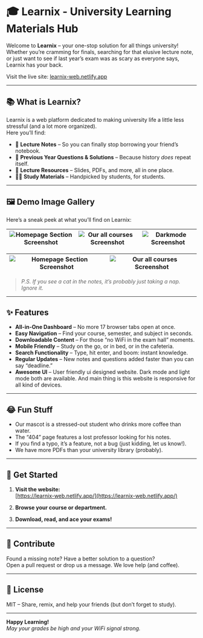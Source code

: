 # 🎓 Learnix - University Learning Materials Hub

Welcome to **Learnix** – your one-stop solution for all things university!  
Whether you’re cramming for finals, searching for that elusive lecture note, or just want to see if last year’s exam was as scary as everyone says, Learnix has your back.

Visit the live site: [learnix-web.netlify.app](https://learnix-web.netlify.app/)

---

## 📚 What is Learnix?

Learnix is a web platform dedicated to making university life a little less stressful (and a lot more organized).  
Here you’ll find:

- 📒 **Lecture Notes** – So you can finally stop borrowing your friend’s notebook.
- 📝 **Previous Year Questions & Solutions** – Because history *does* repeat itself.
- 📂 **Lecture Resources** – Slides, PDFs, and more, all in one place.
- 🧑‍🏫 **Study Materials** – Handpicked by students, for students.

---

## 🖼️ Demo Image Gallery

Here’s a sneak peek at what you’ll find on Learnix:

| ![Homepage Section Screenshot](https://i.postimg.cc/V6WbSdmf/Beige-Minimal-Typographic-Website-Design-Services-Offer-Instagram-Post.gif) | ![Our all courses Screenshot](https://i.postimg.cc/FsW3gdc1/Minimalist-Website-Launch-Computer-Mockup-Instagram-Post.png) | ![Darkmode Screenshot](https://i.postimg.cc/htNm6k2B/Our-Courses-Learnix-07-25-2025-02-21-PM.png) |
|:---:|:---:|:---:|

<!-- 3 or 4 full-width images -->

| ![Homepage Section Screenshot](https://i.postimg.cc/8cwWYs0K/Learnix-University-07-25-2025-02-20-PM.png) | ![Our all courses Screenshot](https://i.postimg.cc/76s6pc44/Our-Courses-Learnix-07-25-2025-03-10-PM.png) |
|:---:|:---:|


> *P.S. If you see a cat in the notes, it’s probably just taking a nap. Ignore it.*

---

## ✨ Features

- **All-in-One Dashboard** – No more 17 browser tabs open at once.
- **Easy Navigation** – Find your course, semester, and subject in seconds.
- **Downloadable Content** – For those “no WiFi in the exam hall” moments.
- **Mobile Friendly** – Study on the go, or in bed, or in the cafeteria.
- **Search Functionality** – Type, hit enter, and boom: instant knowledge.
- **Regular Updates** – New notes and questions added faster than you can say “deadline.”
- **Awesome UI** – User friendly ui designed website. Dark mode and light mode both are available. And main thing is this website is responsive for all kind of devices.

---

## 😂 Fun Stuff

- Our mascot is a stressed-out student who drinks more coffee than water.
- The “404” page features a lost professor looking for his notes.
- If you find a typo, it’s a feature, not a bug (just kidding, let us know!).
- We have more PDFs than your university library (probably).

---

## 🚀 Get Started

1. **Visit the website:**  
   [https://learnix-web.netlify.app/](https://learnix-web.netlify.app/)

2. **Browse your course or department.**

3. **Download, read, and ace your exams!**

---

## 🤝 Contribute

Found a missing note? Have a better solution to a question?  
Open a pull request or drop us a message. We love help (and coffee).

---

## 📢 License

MIT – Share, remix, and help your friends (but don’t forget to study).

---

**Happy Learning!**  
*May your grades be high and your WiFi signal strong.*
